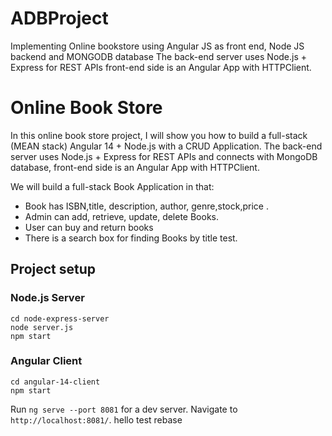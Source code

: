 # ADBProject
Implementing Online bookstore using Angular JS as front end, Node JS backend and MONGODB database
The back-end server uses Node.js + Express for REST APIs
front-end side is an Angular App with HTTPClient.

# Online Book Store

In this online book store project, I will show you how to build a full-stack (MEAN stack) Angular 14 + Node.js with a CRUD Application. The back-end server uses Node.js + Express for REST APIs and connects with MongoDB database, front-end side is an Angular App with HTTPClient.

We will build a full-stack Book Application in that:
- Book has ISBN,title, description, author, genre,stock,price .
- Admin can add, retrieve, update, delete Books.
- User can buy and return books
- There is a search box for finding Books by title test.



## Project setup

### Node.js Server
```
cd node-express-server
node server.js
npm start
```

### Angular Client
```
cd angular-14-client
npm start
```
Run `ng serve --port 8081` for a dev server. Navigate to `http://localhost:8081/`.
hello test rebase